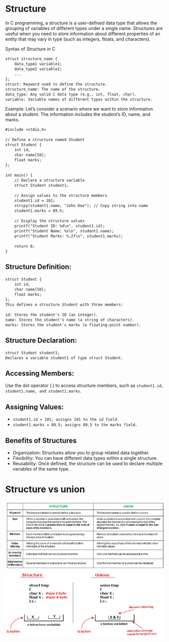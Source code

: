# Structure
In C programming, a structure is a user-defined data type that allows the grouping of variables of different types 
under a single name. Structures are useful when you need to store information about different properties of an 
entity that may vary in type (such as integers, floats, and characters).

Syntax of Structure in C
```
struct structure_name {
    data_type1 variable1;
    data_type2 variable2;
    ...
};
struct: Keyword used to define the structure.
structure_name: The name of the structure.
data_type: Any valid C data type (e.g., int, float, char).
variable: Variable names of different types within the structure.
```

Example:
Let’s consider a scenario where we want to store information about a student. 
The information includes the student’s ID, name, and marks.

```
#include <stdio.h>

// Define a structure named Student
struct Student {
    int id;
    char name[50];
    float marks;
};

int main() {
    // Declare a structure variable
    struct Student student1;

    // Assign values to the structure members
    student1.id = 101;
    strcpy(student1.name, "John Doe"); // Copy string into name
    student1.marks = 89.5;

    // Display the structure values
    printf("Student ID: %d\n", student1.id);
    printf("Student Name: %s\n", student1.name);
    printf("Student Marks: %.2f\n", student1.marks);

    return 0;
}
```

## Structure Definition:

```
struct Student {
    int id;
    char name[50];
    float marks;
};
This defines a structure Student with three members:

id: Stores the student's ID (an integer).
name: Stores the student's name (a string of characters).
marks: Stores the student's marks (a floating-point number).
```
## Structure Declaration:

```
struct Student student1;
Declares a variable student1 of type struct Student.
```

## Accessing Members:

Use the dot operator (.) to access structure members, such as `student1.id, student1.name, and student1.marks`.

## Assigning Values:

- `student1.id = 101; assigns 101 to the id field.`
- `student1.marks = 89.5; assigns 89.5 to the marks field.`

## Benefits of Structures
- Organization: Structures allow you to group related data together.
- Flexibility: You can have different data types within a single structure.
- Reusability: Once defined, the structure can be used to declare multiple variables of the same type.

# Structure vs union
![structure vs union](images/union-vs-structure.png)
![union-vs-struct](images/struct-vs-union.png)

